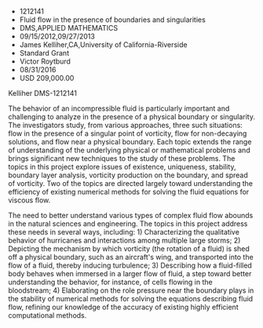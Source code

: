 
* 1212141
* Fluid flow in the presence of boundaries and singularities
* DMS,APPLIED MATHEMATICS
* 09/15/2012,09/27/2013
* James Kelliher,CA,University of California-Riverside
* Standard Grant
* Victor Roytburd
* 08/31/2016
* USD 209,000.00

Kelliher DMS-1212141

The behavior of an incompressible fluid is particularly important and
challenging to analyze in the presence of a physical boundary or singularity.
The investigators study, from various approaches, three such situations: flow in
the presence of a singular point of vorticity, flow for non-decaying solutions,
and flow near a physical boundary. Each topic extends the range of understanding
of the underlying physical or mathematical problems and brings significant new
techniques to the study of these problems. The topics in this project explore
issues of existence, uniqueness, stability, boundary layer analysis, vorticity
production on the boundary, and spread of vorticity. Two of the topics are
directed largely toward understanding the efficiency of existing numerical
methods for solving the fluid equations for viscous flow.

The need to better understand various types of complex fluid flow abounds in
the natural sciences and engineering. The topics in this project address these
needs in several ways, including: 1) Characterizing the qualitative behavior of
hurricanes and interactions among multiple large storms; 2) Depicting the
mechanism by which vorticity (the rotation of a fluid) is shed off a physical
boundary, such as an aircraft's wing, and transported into the flow of a fluid,
thereby inducing turbulence; 3) Describing how a fluid-filled body behaves when
immersed in a larger flow of fluid, a step toward better understanding the
behavior, for instance, of cells flowing in the bloodstream; 4) Elaborating on
the role pressure near the boundary plays in the stability of numerical methods
for solving the equations describing fluid flow, refining our knowledge of the
accuracy of existing highly efficient computational methods.
